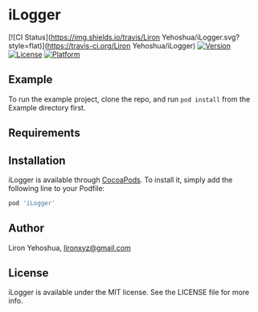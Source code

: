 # iLogger

[![CI Status](https://img.shields.io/travis/Liron Yehoshua/iLogger.svg?style=flat)](https://travis-ci.org/Liron Yehoshua/iLogger)
[![Version](https://img.shields.io/cocoapods/v/iLogger.svg?style=flat)](https://cocoapods.org/pods/iLogger)
[![License](https://img.shields.io/cocoapods/l/iLogger.svg?style=flat)](https://cocoapods.org/pods/iLogger)
[![Platform](https://img.shields.io/cocoapods/p/iLogger.svg?style=flat)](https://cocoapods.org/pods/iLogger)

## Example

To run the example project, clone the repo, and run `pod install` from the Example directory first.

## Requirements

## Installation

iLogger is available through [CocoaPods](https://cocoapods.org). To install
it, simply add the following line to your Podfile:

```ruby
pod 'iLogger'
```

## Author

Liron Yehoshua, lironxyz@gmail.com

## License

iLogger is available under the MIT license. See the LICENSE file for more info.
